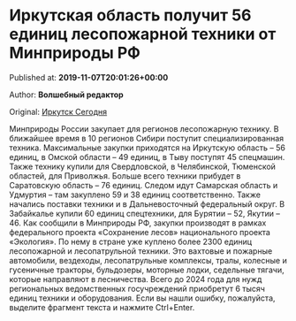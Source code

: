 
# Иркутская область получит 56 единиц лесопожарной техники от Минприроды РФ

Published at: **2019-11-07T20:01:26+00:00**

Author: **Волшебный редактор**

Original: [Иркутск Сегодня](https://irk.today/2019/11/08/irkutskaja-oblast-poluchit-56-edinic-lesopozharnoj-tehniki-ot-minprirody-rf/)

Минприроды России закупает для регионов лесопожарную технику. В ближайшее время в 10 регионов Сибири поступит специализированная техника.
Максимальные закупки приходятся на Иркутскую область – 56 единиц, в Омской области – 49 единиц, в Тыву поступят 45 спецмашин.
Также технику купили для Свердловской, в Челябинской, Тюменской областей, для Приволжья. Больше всего техники прибудет в Саратовскую область – 76 единиц. Следом идут Самарская область и Удмуртия – там закуплено 59 и 38 единиц соответственно.
Также начались поставки техники и в Дальневосточный федеральный округ. В Забайкалье купили 60 единиц спецтехники, для Бурятии – 52, Якутии – 46.
Как сообщили в Минприроды РФ, закупки производят в рамках федерального проекта «Сохранение лесов» национального проекта «Экология». По нему в стране уже куплено более 2300 единиц лесопожарной и лесопатрульной техники. Это вахтовые и пожарные автомобили, вездеходы, лесопатрульные комплексы, тралы, колесные и гусеничные тракторы, бульдозеры, моторные лодки, седельные тягачи, которые направляют в лесничества.
Всего до 2024 года для нужд региональных ведомственных госучреждений приобретут 6 тысяч единиц техники и оборудования.
Если вы нашли ошибку, пожалуйста, выделите фрагмент текста и нажмите Ctrl+Enter.
